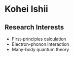 # Kohei Ishii
## Research Interests
- First-principles calculation
- Electron-phonon interaction
- Many-body quantum theory
